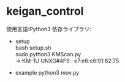 # keigan_control
使用言語:Python3
依存ライブラリ:

- setup  
bash setup.sh  
sudo python3 KMScan.py  
-> KM-1U UNXG#4F9 : e7:e6:c6:91:82:75  

- example
python3 mov.py



